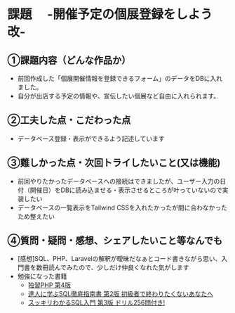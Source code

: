 # 課題　 -開催予定の個展登録をしよう 改-

## ①課題内容（どんな作品か）
- 前回作成した「個展開催情報を登録できるフォーム」のデータをDBに入れました。
- 自分が出店する予定の情報や、宣伝したい個展など自由に入れられます。

## ②工夫した点・こだわった点
- データベース登録・表示ができるよう記述しています

## ③難しかった点・次回トライしたいこと(又は機能)
- 前回やりたかったデータベースへの接続はできましたが、ユーザー入力の日付（開催日）をDBに読み込ませる・表示させるところが叶っていないので実装したい
- データベースの一覧表示をTailwind CSSを入れたかったが間に合わなかったため整えたい

## ④質問・疑問・感想、シェアしたいこと等なんでも
- [感想]SQL、PHP、Laravelの解釈が曖昧だなぁとコード書きながら思い、入門書を数冊読んでみたので、少しだけ仲良くなれた気がします
- 勉強になった書籍
  - [独習PHP 第4版](https://www.amazon.co.jp/gp/product/4798168491/)
  - [達人に学ぶSQL徹底指南書 第2版 初級者で終わりたくないあなたへ](https://www.amazon.co.jp/gp/product/4798157821/)
  - [スッキリわかるSQL入門 第3版 ドリル256問付き!](https://www.amazon.co.jp/gp/product/4295013390/) 
